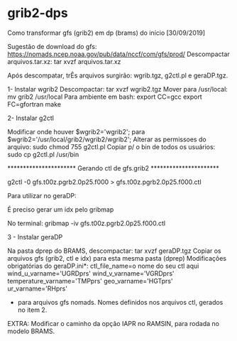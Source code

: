# grib2-dps
Como transformar gfs (grib2) em dp (brams) do início [30/09/2019]

Sugestão de download do gfs: https://nomads.ncep.noaa.gov/pub/data/nccf/com/gfs/prod/
Descompactar arquivos.tar.xz: tar xvzf arquivos.tar.xz 

Após descompatar, trÊs arquivos surgirão: 
wgrib.tgz, 
g2ctl.pl e 
geraDP.tgz. 

1- Instalar wgrib2
Descompactar: tar xvzf wgrib2.tgz
Mover para /usr/local: mv grib2 /usr/local
Para ambiente em bash: export CC=gcc
					   export FC=gfortran
					   make

2- Instalar g2ctl

Modificar onde houver $wgrib2='wgrib2'; para $wgrib2='/usr/local/grib2/wgrib2/wgrib2';
Alterar as permissoes do arquivo: sudo chmod 755 g2ctl.pl
Copiar p/ o bin de todos os usuários: sudo cp g2ctl.pl /usr/bin

********************** Gerando ctl de gfs.grib2 ********************** 

g2ctl -0 gfs.t00z.pgrb2.0p25.f000 > gfs.t00z.pgrb2.0p25.f000.ctl

Para utilizar no geraDP:

É preciso gerar um idx pelo gribmap

No terminal: gribmap -iv gfs.t00z.pgrb2.0p25.f000.ctl

3 - Instalar geraDP

Na pasta dprep do BRAMS, descompactar: tar xvzf geraDP.tgz
Copiar os arquivos gfs (grib2, ctl e idx) para esta mesma pasta (dprep)
Modificações obrigatórias do geraDP.ini*: ctl_file_name=o nome do seu ctl aqui
                                          wind_u_varname='UGRDprs'
                                          wind_v_varname='VGRDprs'
                                          temperature_varname='TMPprs'
                                          geo_varname='HGTprs'
                                          ur_varname='RHprs' 
                                       
* para arquivos gfs nomads. Nomes definidos nos arquivos ctl, gerados no item 2.  

EXTRA: 
Modificar o caminho da opção IAPR no RAMSIN, para rodada no modelo BRAMS. 
